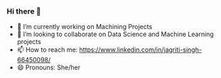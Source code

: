 ### Hi there 👋

- 🔭 I’m currently working on Machining Projects 
- 👯 I’m looking to collaborate on Data Science and Machine Learning projects 
- 📫 How to reach me: https://www.linkedin.com/in/jagriti-singh-66450098/
- 😄 Pronouns: She/her
